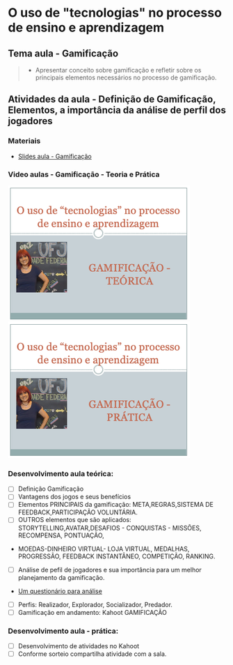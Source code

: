 # O uso de "tecnologias" no processo de ensino e aprendizagem
## Tema aula - Gamificação
 
>  * Apresentar conceito sobre gamificação e refletir sobre os principais elementos necessários no processo de gamificação.

## Atividades da aula - Definição de Gamificação, Elementos, a importância da análise de perfil dos jogadores

### Materiais
- [Slides aula - Gamificação](gamificacao.pdf)

### Video aulas  -  Gamificação - Teoria e Prática
[![Aula - Gamificação - Teoria](capa_aula12.png)]()
[![Aula - Gamificação - Prática](capa_aula13.png)]()


### Desenvolvimento aula teórica: 

- [ ] Definição Gamificação
- [ ] Vantagens dos jogos e seus benefícios
- [ ] Elementos PRINCIPAIS da gamificação: META,REGRAS,SISTEMA DE FEEDBACK,PARTICIPAÇÃO VOLUNTÁRIA.
- [ ] OUTROS elementos que são aplicados: STORYTELLING,AVATAR,DESAFIOS - CONQUISTAS - MISSÕES, RECOMPENSA, PONTUAÇÃO,
- MOEDAS-DINHEIRO VIRTUAL- LOJA VIRTUAL, MEDALHAS, PROGRESSÃO, FEEDBACK INSTANTÂNEO, COMPETIÇÃO, RANKING.
- [ ] Análise de pefil de jogadores e sua importância para um melhor planejamento da gamificação.
- [Um questionário para análise](http://livrogamification.com.br/quiz/)
- [ ] Perfis: Realizador, Explorador, Socializador, Predador.
- [ ] Gamificação em andamento: Kahoot GAMIFICAÇÃO

### Desenvolvimento aula  - prática: 
- [ ]  Desenvolvimento de atividades no Kahoot
- [ ]  Conforme sorteio compartilha atividade com a sala.
